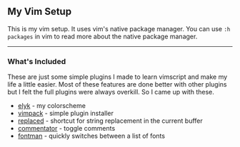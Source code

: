 ## My Vim Setup

This is my vim setup. It uses vim's native package manager.
You can use ```:h packages``` in vim to read more about the native package manager.

---
### What's Included

These are just some simple plugins I made to learn vimscript and make my life a little easier. 
Most of these features are done better with other plugins but I felt the full plugins 
were always overkill. So I came up with these.

* [elyk][2] - my colorscheme
* [vimpack][3] - simple plugin installer
* [replaced][4] - shortcut for string replacement in the current buffer
* [commentator][6] - toggle comments
* [fontman][7] - quickly switches between a list of fonts

[2]: https://github.com/thisiskyle/vim/tree/master/pack/my_pack/opt/elyk
[3]: https://github.com/thisiskyle/vim/tree/master/pack/my_pack/opt/vimpack
[4]: https://github.com/thisiskyle/vim/tree/master/pack/my_pack/opt/replaced
[6]: https://github.com/thisiskyle/vim/tree/master/pack/my_pack/opt/commentator
[7]: https://github.com/thisiskyle/vim/tree/master/pack/my_pack/opt/fontman
